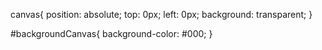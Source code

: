 
canvas{
	position: absolute;
	top: 0px;
	left: 0px;
	background: transparent;
}

#backgroundCanvas{
	background-color: #000;
}

